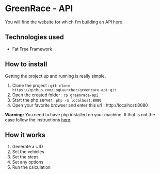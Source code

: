 # GreenRace - API

You will find the website for which I'm building an API [here][0b412c79].

## Technologies used

- Fat Free Framework

## How to install

Getting the project up and running is really simple.

1. Clone the project : `git clone https://github.com/LogLauncher/greenrace-api.git`
2. Open the created folder : `cp greenrace-api`
3. Start the php server : `php -S localhost:8080`
4. Open your favorite browser and enter this url : http://localhost:8080

**Warning:** You need to have php installed on your machine. If that is not the case follow the instructions [here](https://www.sitepoint.com/how-to-install-php-on-windows/).

## How it works

1) Generate a UID
2) Set the vehicles
3) Set the steps
4) Set any options
5) Run the calculation

[0b412c79]: http://www.jurassictest.ch/GR/ "GreenRace"
